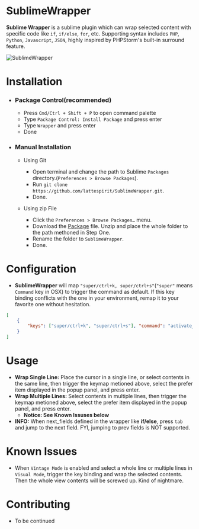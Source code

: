 # SublimeWrapper
**Sublime Wrapper** is a sublime plugin which can wrap selected content with specific code like `if`, `if/else`, `for`, etc. Supporting syntax includes `PHP`, `Python`, `Javascript`, `JSON`, highly inspired by PHPStorm's built-in surround feature.

![SublimeWrapper](http://i.imgur.com/JPk5P6m.gif)

# Installation

* ### Package Control(recommended)
    * Press `Cmd/Ctrl + Shift + P` to open command palette
    * Type `Package Control: Install Package` and press enter
    * Type `Wrapper` and press enter
    * Done

* ### Manual Installation
    * Using Git
        * Open terminal and change the path to Sublime `Packages` directory.(`Preferences > Browse Packages`).
        * Run `git clone https://github.com/lattespirit/SublimeWrapper.git`.
        * Done.

    * Using zip File
        * Click the `Preferences > Browse Packages…` menu.
        * Download the [Package](https://github.com/lattespirit/SublimeWrapper/archive/master.zip) file. Unzip and place the whole folder to the path methoned in Step One.
        * Rename the folder to `SublimeWrapper`.
        * Done.

# Configuration
* **SublimeWrapper** will map `"super/ctrl+k, super/ctrl+s"`(`"super"` means `Command` key in OSX) to trigger the command as default. If this key binding conflicts with the one in your environment, remap it to your favorite one without hesitation.
```json
[
    {
        "keys": ["super/ctrl+k", "super/ctrl+s"], "command": "activate_wrap"
    }
]
```

# Usage
* **Wrap Single Line:** Place the cursor in a single line, or select contents in the same line, then trigger the keymap metioned above, select the prefer item displayed in the popup panel, and press enter.
* **Wrap Multiple Lines:** Select contents in multiple lines, then trigger the keymap metioned above, select the prefer item displayed in the popup panel, and press enter.
    * **Notice: See Known Issuses below**
* **INFO:** When next_fields defined in the wrapper like **if/else**, press `tab` and jump to the next field. FYI, jumping to prev fields is NOT supported.

# Known Issues
 * When `Vintage Mode` is enabled and select a whole line or multiple lines in `Visual Mode`, trigger the key binding and wrap the selected contents. Then the whole view contents will be screwed up. Kind of nightmare.

# Contributing
* To be continued
